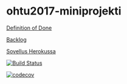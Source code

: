 # ohtu2017-miniprojekti


[Definition of Done](https://github.com/OtterleyW/ohtu2017-miniprojekti/blob/master/definitionofdone.md)

[Backlog](https://docs.google.com/spreadsheets/d/15L0jkI4aUTAlSz5wAOpp7wbPSEIVxaG1op6_wA98RLQ/edit?usp=sharing)

[Sovellus Herokussa](https://vinkkikirjasto.herokuapp.com/)

[![Build Status](https://travis-ci.org/OtterleyW/ohtu2017-miniprojekti.svg?branch=master)](https://travis-ci.org/OtterleyW/ohtu2017-miniprojekti)

[![codecov](https://codecov.io/gh/OtterleyW/ohtu2017-miniprojekti/branch/master/graph/badge.svg)](https://codecov.io/gh/OtterleyW/ohtu2017-miniprojekti)
